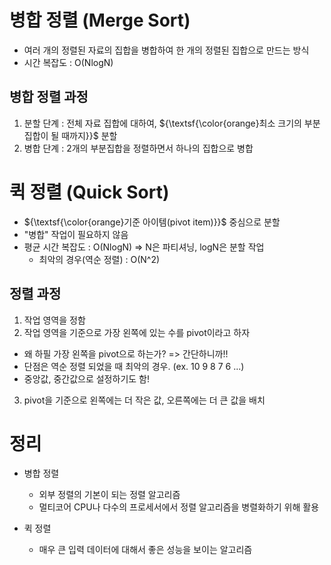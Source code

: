 # 병합 정렬 (Merge Sort)
- 여러 개의 정렬된 자료의 집합을 병합하여 한 개의 정렬된 집합으로 만드는 방식
- 시간 복잡도 : O(NlogN)

## 병합 정렬 과정
1. 분할 단계 : 전체 자료 집합에 대하여, ${\textsf{\color{orange}최소 크기의 부분집합이 될 때까지}}$ 분할
2. 병합 단계 : 2개의 부분집합을 정렬하면서 하나의 집합으로 병합


# 퀵 정렬 (Quick Sort)
- ${\textsf{\color{orange}기준 아이템(pivot item)}}$ 중심으로 분할
- "병합" 작업이 필요하지 않음
- 평균 시간 복잡도 : O(NlogN) => N은 파티셔닝, logN은 분할 작업
  - 최악의 경우(역순 정렬) : O(N^2)

## 정렬 과정
1. 작업 영역을 정함
2. 작업 영역을 기준으로 가장 왼쪽에 있는 수를 pivot이라고 하자
  - 왜 하필 가장 왼쪽을 pivot으로 하는가? => 간단하니까!!
  - 단점은 역순 정렬 되었을 때 최악의 경우. (ex. 10 9 8 7 6 ...)
  - 중앙값, 중간값으로 설정하기도 함!
3. pivot을 기준으로 왼쪽에는 더 작은 값, 오른쪽에는 더 큰 값을 배치

# 정리
- 병합 정렬
  - 외부 정렬의 기본이 되는 정렬 알고리즘
  - 멀티코어 CPU나 다수의 프로세서에서 정렬 알고리즘을 병렬화하기 위해 활용

- 퀵 정렬
  - 매우 큰 입력 데이터에 대해서 좋은 성능을 보이는 알고리즘